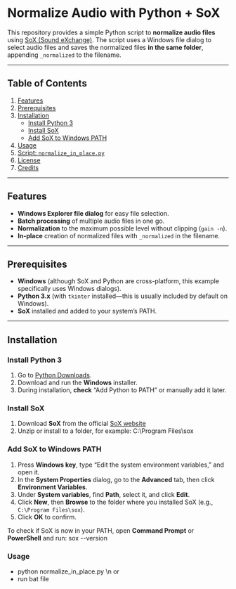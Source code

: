 # Normalize Audio with Python + SoX

This repository provides a simple Python script to **normalize audio files** using [SoX (Sound eXchange)](http://sox.sourceforge.net/). The script uses a Windows file dialog to select audio files and saves the normalized files **in the same folder**, appending `_normalized` to the filename.

---

## Table of Contents
1. [Features](#features)
2. [Prerequisites](#prerequisites)
3. [Installation](#installation)
   - [Install Python 3](#install-python-3)
   - [Install SoX](#install-sox)
   - [Add SoX to Windows PATH](#add-sox-to-windows-path)
4. [Usage](#usage)
5. [Script: `normalize_in_place.py`](#script-normalize_in_placepy)
6. [License](#license)
7. [Credits](#credits)

---

## Features

- **Windows Explorer file dialog** for easy file selection.
- **Batch processing** of multiple audio files in one go.
- **Normalization** to the maximum possible level without clipping (`gain -n`).
- **In-place** creation of normalized files with `_normalized` in the filename.

---

## Prerequisites

- **Windows** (although SoX and Python are cross-platform, this example specifically uses Windows dialogs).
- **Python 3.x** (with `tkinter` installed—this is usually included by default on Windows).
- **SoX** installed and added to your system’s PATH.

---

## Installation

### Install Python 3

1. Go to [Python Downloads](https://www.python.org/downloads/).
2. Download and run the **Windows** installer.
3. During installation, **check** “Add Python to PATH” or manually add it later.

### Install SoX

1. Download **SoX** from the official [SoX website](http://sox.sourceforge.net/)
2. Unzip or install to a folder, for example: C:\Program Files\sox


### Add SoX to Windows PATH

1. Press **Windows key**, type “Edit the system environment variables,” and open it.
2. In the **System Properties** dialog, go to the **Advanced** tab, then click **Environment Variables**.
3. Under **System variables**, find **Path**, select it, and click **Edit**.
4. Click **New**, then **Browse** to the folder where you installed SoX (e.g., `C:\Program Files\sox`).
5. Click **OK** to confirm.

To check if SoX is now in your PATH, open **Command Prompt** or **PowerShell** and run: sox --version


### Usage
- python normalize_in_place.py \n or
- run bat file
